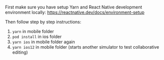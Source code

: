 First make sure you have setup Yarn and React Native development environment locally: https://reactnative.dev/docs/environment-setup

Then follow step by step instructions:

1. `yarn` in mobile folder
2. `pod install` in ios folder
3. `yarn ios` in mobile folder again
4. `yarn ios12` in mobile folder (starts another simulator to test collaborative editing)